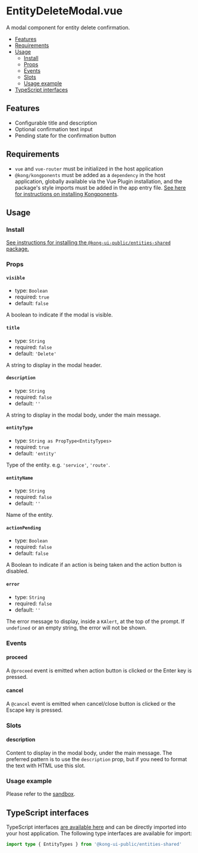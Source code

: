 # EntityDeleteModal.vue

A modal component for entity delete confirmation.

- [Features](#features)
- [Requirements](#requirements)
- [Usage](#usage)
  - [Install](#install)
  - [Props](#props)
  - [Events](#events)
  - [Slots](#slots)
  - [Usage example](#usage-example)
- [TypeScript interfaces](#typescript-interfaces)

## Features

- Configurable title and description
- Optional confirmation text input
- Pending state for the confirmation button

## Requirements

- `vue` and `vue-router` must be initialized in the host application
- `@kong/kongponents` must be added as a `dependency` in the host application, globally available via the Vue Plugin installation, and the package's style imports must be added in the app entry file. [See here for instructions on installing Kongponents](https://kongponents.konghq.com/#globally-install-all-kongponents).

## Usage

### Install

[See instructions for installing the `@kong-ui-public/entities-shared` package.](../README.md#install)

### Props

#### `visible`

- type: `Boolean`
- required: `true`
- default: `false`

A boolean to indicate if the modal is visible.

#### `title`

- type: `String`
- required: `false`
- default: `'Delete'`

A string to display in the modal header.

#### `description`

- type: `String`
- required: `false`
- default: `''`

A string to display in the modal body, under the main message.

#### `entityType`

- type: `String as PropType<EntityTypes>`
- required: `true`
- default: `'entity'`

Type of the entity. e.g. `'service'`, `'route'`.

#### `entityName`

- type: `String`
- required: `false`
- default: `''`

Name of the entity.

#### `actionPending`

- type: `Boolean`
- required: `false`
- default: `false`

A Boolean to indicate if an action is being taken and the action button is disabled.

#### `error`

- type: `String`
- required: `false`
- default: `''`

The error message to display, inside a `KAlert`, at the top of the prompt. If `undefined` or an empty string, the error will not be shown.

### Events

#### proceed

A `@proceed` event is emitted when action button is clicked or the Enter key is pressed.

#### cancel

A `@cancel` event is emitted when cancel/close button is clicked or the Escape key is pressed.

### Slots

#### description

Content to display in the modal body, under the main message. The preferred pattern is to use the `description` prop, but if you need to format the text with HTML use this slot.

### Usage example

Please refer to the [sandbox](../sandbox/pages/EntityDeleteModalPage.vue).

## TypeScript interfaces

TypeScript interfaces [are available here](https://github.com/Kong/public-ui-components/blob/main/packages/entities/entities-shared/src/types/entity-delete-modal.ts) and can be directly imported into your host application. The following type interfaces are available for import:

```ts
import type { EntityTypes } from '@kong-ui-public/entities-shared'
```
